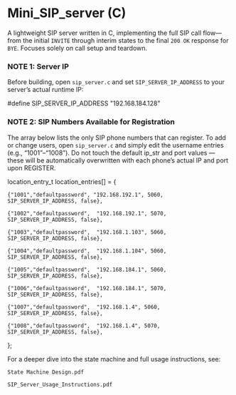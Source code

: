 # Mini_SIP_server (C)
A lightweight SIP server written in C, implementing the full SIP call flow—from the initial `INVITE` through interim states to the final `200 OK` response for `BYE`. Focuses solely on call setup and teardown.

### NOTE 1: Server IP
Before building, open `sip_server.c` and set `SIP_SERVER_IP_ADDRESS` to your server’s actual runtime IP:

#define SIP_SERVER_IP_ADDRESS "192.168.184.128"


### NOTE 2: SIP Numbers Available for Registration

The array below lists the only SIP phone numbers that can register. To add or change users, open `sip_server.c` and simply edit the username entries (e.g., “1001”–“1008”). Do not touch the default ip_str and port values — these will be automatically overwritten with each phone’s actual IP and port upon REGISTER.


location_entry_t location_entries[] = {

    {"1001","defaultpassword", "192.168.192.1", 5060, SIP_SERVER_IP_ADDRESS, false},
    
    {"1002","defaultpassword",  "192.168.192.1", 5070, SIP_SERVER_IP_ADDRESS, false},
    
    {"1003","defaultpassword",  "192.168.1.103", 5060, SIP_SERVER_IP_ADDRESS, false},
    
    {"1004","defaultpassword",  "192.168.1.104", 5060, SIP_SERVER_IP_ADDRESS, false},
    
    {"1005","defaultpassword",  "192.168.184.1", 5060, SIP_SERVER_IP_ADDRESS, false},
    
    {"1006","defaultpassword",  "192.168.184.1", 5070, SIP_SERVER_IP_ADDRESS, false},
    
    {"1007","defaultpassword",  "192.168.1.4", 5060, SIP_SERVER_IP_ADDRESS, false},
    
    {"1008","defaultpassword",  "192.168.1.4", 5070, SIP_SERVER_IP_ADDRESS, false},   
};


For a deeper dive into the state machine and full usage instructions, see:

`State Machine Design.pdf`

`SIP_Server_Usage_Instructions.pdf`
